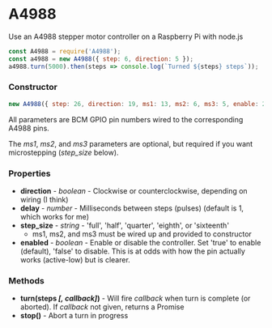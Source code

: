 # A4988
Use an A4988 stepper motor controller on a Raspberry Pi with node.js

```javascript
const A4988 = require('A4988');
const a4988 = new A4988({ step: 6, direction: 5 });
a4988.turn(5000).then(steps => console.log(`Turned ${steps} steps`));
```

### Constructor

```javascript
new A4988({ step: 26, direction: 19, ms1: 13, ms2: 6, ms3: 5, enable: 22 }); // ms1, ms2, ms3, and enable are optional
```

All parameters are BCM GPIO pin numbers wired to the corresponding A4988 pins.

The _ms1_, _ms2_, and _ms3_ parameters are optional, but required if you want microstepping (_step_size_ below).

### Properties

* **direction** - _boolean_ - Clockwise or counterclockwise, depending on wiring (I think)
* **delay** - _number_ - Milliseconds between steps (pulses) (default is 1, which works for me)
* **step_size** - _string_ - 'full', 'half', 'quarter', 'eighth', or 'sixteenth'
    * ms1, ms2, and ms3 must be wired up and provided to constructor
* **enabled** - _boolean_ - Enable or disable the controller. Set 'true' to enable (default), 'false' to disable. This is at odds with how the pin actually works (active-low) but is clearer.

### Methods

* **turn(steps _[, callback]_)** - Will fire _callback_ when turn is complete (or aborted).  If _callback_ not given, returns a Promise
* **stop()** - Abort a turn in progress
